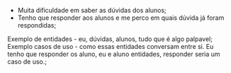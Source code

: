 - Muita dificuldade em saber as dúvidas dos alunos;
- Tenho que responder aos alunos e me perco em quais dúvida já foram respondidas;

Exemplo de entidades - eu, dúvidas, alunos, tudo que é algo palpavel;
Exemplo casos de uso - como essas entidades conversam entre si. Eu tenho que responder os aluno, eu e aluno entidades, responder seria um caso de uso.;